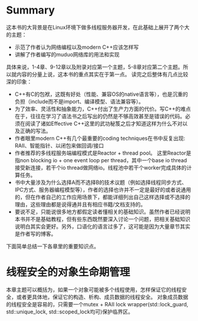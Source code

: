 # Summary
这本书的大背景是在Linux环境下做多线程服务器开发，在此基础上展开了两个大的主题：
- 示范了作者认为网络编程以及modern C++应该怎样写
- 讲解了作者编写的muduo网络库的用法和实现

具体来说，1-4章、9-12章以及附录对应第一个主题，5-8章对应第二个主题。所以就内容的分量上说，这本书的重点其实在于第一点。
读完之后整体有几点比较深的印象：
- C++有C的包袱，这既有好处（性能、兼容OS的native语言等），也是沉重的负担（include而不是import、编译模型、语法兼容等）。
- 为了效率、灵活性和抽象能力，C++付出了生产力方面的代价。写C++的难点在于，往往在学习了语法书之后写出的仍然是不够高效甚至是错误的代码。必须在阅读了诸如Effective C++这里的武功秘笈之后才知道这样为什么不对以及正确的写法。
- 作者眼里modern C++有几个最重要的coding techniques在书中反复出现: RAII、智能指针、以闭包来做回调/接口
- 作者推荐的多线程服务端编程模式是Reactor + thread pool。 这里Reactor是指non blocking io + one event loop per thread，其中一个base io thread接受新连接，若干个io thread做网络io。线程池中若干个worker完成具体的计算任务。
- 书中大量涉及为什么选择A而不选择B的技术议题（例如选择线程同步方式、IPC方式、服务器编程模型等），作者的选择也许并不一定是最好的或者说通用的，但在作者自己的工作应用场景下，都能详细列出自己这样选择或不选择的理由，这些理由都是说得通并且有相应书籍/文档支持的。
- 要说不足，只能说很多地方都假定读者懂相关的基础知识。虽然作者已经说明本书并不是基础教程，但有些东西既然要深入讨论一个问题，把相关基础知识说明白其实会更好。另外，口语化的语言过多了，这可能是因为大量章节其实是作者写的博客。

下面简单总结一下各章里的重要知识点。
# 线程安全的对象生命期管理
本章主题可以概括为，如果一个对象可能被多个线程使用，怎样保证它的线程安全，或者更具体地，保证它的构造、析构、成员数据的线程安全。
对象成员数据的线程安全是容易的，只需要一个mutex + RAII lock wrapper(std::lock_guard, std::unique_lock, std::scoped_lock均可)保护临界区。
